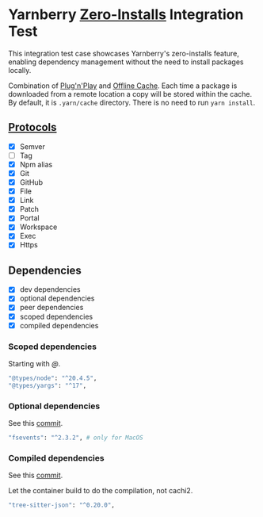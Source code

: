 # Yarnberry [Zero-Installs](https://v3.yarnpkg.com/features/zero-installs) Integration Test

This integration test case showcases Yarnberry's zero-installs feature, enabling dependency management without the need to install packages locally.

Combination of [Plug'n'Play](https://v3.yarnpkg.com/features/pnp) and [Offline Cache](https://v3.yarnpkg.com/features/offline-cache).
Each time a package is downloaded from a remote location a copy will be stored within the cache. By default, it is `.yarn/cache` directory.
There is no need to run `yarn install`.

## [Protocols](https://v3.yarnpkg.com/features/protocols)

- [x] Semver
- [ ] Tag
- [x] Npm alias
- [x] Git
- [x] GitHub
- [x] File
- [x] Link
- [x] Patch
- [x] Portal
- [x] Workspace
- [x] Exec
- [x] Https

## Dependencies

- [x] dev dependencies
- [x] optional dependencies
- [x] peer dependencies
- [x] scoped dependencies
- [x] compiled dependencies

### Scoped dependencies

Starting with _@_.

```bash
"@types/node": "^20.4.5",
"@types/yargs": "^17",
```

### Optional dependencies

See this [commit](https://github.com/cachito-testing/cachi2-yarn-berry/commit/4326fbbde1b1770e752138a9347e13fcfaabc9be).

```bash
"fsevents": "^2.3.2", # only for MacOS
```

### Compiled dependencies

See this [commit](https://github.com/cachito-testing/cachi2-yarn-berry/commit/4066baa6ff91ce6d4491370479d8b8c23ed7dd37).

Let the container build to do the compilation, not cachi2.

```bash
"tree-sitter-json": "^0.20.0",
```
